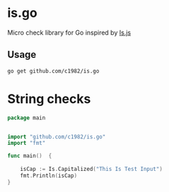 # is.go
Micro check library for Go inspired by [Is.js](https://github.com/arasatasaygin/is.js)


## Usage

```
go get github.com/c1982/is.go
```


String checks
===========

```Go
package main


import "github.com/c1982/is.go"
import "fmt"

func main()  {
	
	isCap := Is.Capitalized("This Is Test Input")
	fmt.Println(isCap)
}
```